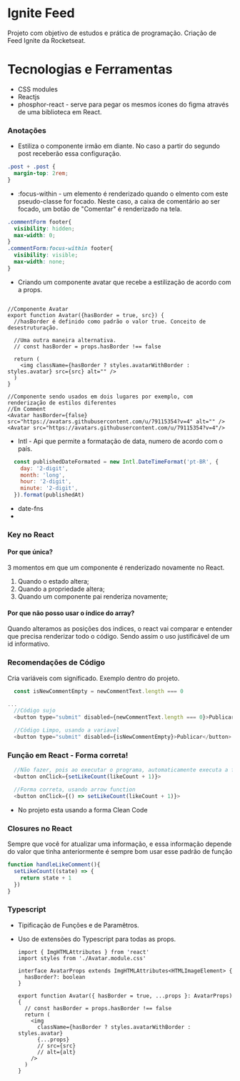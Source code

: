 # Ignite Feed

Projeto com objetivo de estudos e prática de programação. Criação de Feed Ignite da Rocketseat.

# Tecnologias e Ferramentas
- CSS modules
- Reactjs
- phosphor-react - serve para pegar os mesmos ícones do figma através de uma biblioteca em React.

### Anotações

* Estiliza o componente irmão em diante. No caso a partir do segundo post receberão essa configuração.
~~~~css
.post + .post {
  margin-top: 2rem;
}
~~~~
* :focus-within - um elemento é renderizado quando o elmento com este pseudo-classe for focado. Neste caso, a caixa de comentário ao ser focado, um botão de "Comentar" é renderizado na tela.
~~~~css
.commentForm footer{
  visibility: hidden;
  max-width: 0;
}
.commentForm:focus-within footer{
  visibility: visible;
  max-width: none;
}
~~~~
* Criando um componente avatar que recebe a estilização de acordo com a props.
~~~~react

//Componente Avatar
export function Avatar({hasBorder = true, src}) {
  //hasBorder é definido como padrão o valor true. Conceito de desestruturação.

  //Uma outra maneira alternativa.
  // const hasBorder = props.hasBorder !== false

  return (
    <img className={hasBorder ? styles.avatarWithBorder : styles.avatar} src={src} alt="" />
  )
}

//Componente sendo usados em dois lugares por exemplo, com renderização de estilos diferentes
//Em Comment
<Avatar hasBorder={false} src="https://avatars.githubusercontent.com/u/79115354?v=4" alt="" />
<Avatar src="https://avatars.githubusercontent.com/u/79115354?v=4"/>

~~~~

* Intl - Api que permite a formatação de data, numero de acordo com o país.
~~~~js
  const publishedDateFormated = new Intl.DateTimeFormat('pt-BR', {
    day: '2-digit',
    month: 'long',
    hour: '2-digit',
    minute: '2-digit',
  }).format(publishedAt)
~~~~

* date-fns
* 

### Key no React
#### Por que única?
3 momentos em que um componente é renderizado novamente no React.

1. Quando o estado altera;
2. Quando a propriedade altera;
3. Quando um componente pai renderiza novamente;

#### Por que não posso usar o índice do array?

Quando alteramos as posições dos indices, o react vai comparar e entender que precisa renderizar todo o código. Sendo assim o uso justificável de um id informativo.

### Recomendações de Código
Cria variáveis com significado.
Exemplo dentro do projeto.
~~~~js
  const isNewCommentEmpty = newCommentText.length === 0

...
  //Código sujo
  <button type="submit" disabled={newCommentText.length === 0}>Publicar</button>

  //Código Limpo, usando a variavel
  <button type="submit" disabled={isNewCommentEmpty}>Publicar</button>
~~~~

### Função em React - Forma correta!
~~~~js
  //Não fazer, pois ao executar o programa, automaticamente executa a função
  <button onClick={setLikeCount(likeCount + 1)}>

  //Forma correta, usando arrow function
  <button onClick={() => setLikeCount(likeCount + 1)}>
~~~~
* No projeto esta usando a forma Clean Code

### Closures no React
Sempre que você for atualizar uma informação, e essa informação depende do valor que tinha anteriormente é sempre bom usar esse padrão de função
~~~~js
function handleLikeComment(){
  setLikeCount((state) => {
    return state + 1
  })
}
~~~~

### Typescript

* Tipificação de Funções e de Paramêtros.

* Uso de extensões do Typescript para todas as props.

  ~~~~tsx
  import { ImgHTMLAttributes } from 'react'
  import styles from './Avatar.module.css'
  
  interface AvatarProps extends ImgHTMLAttributes<HTMLImageElement> {
    hasBorder?: boolean
  }
  
  export function Avatar({ hasBorder = true, ...props }: AvatarProps) {
    // const hasBorder = props.hasBorder !== false
    return (
      <img
        className={hasBorder ? styles.avatarWithBorder : styles.avatar}
        {...props}
        // src={src}
        // alt={alt}
      />
    )
  }
  ~~~~